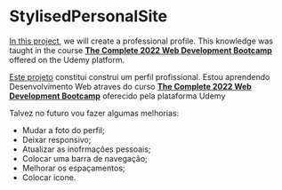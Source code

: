 # StylisedPersonalSite
[In this project](projeto.png), we will create a professional profile. This knowledge was taught in the course [**The Complete 2022 Web Development Bootcamp**](https://www.udemy.com/share/1013gG3@FCIym5wm006ZRYxkEXcLqet13JMb0iEllk-2JHZHWGsPx_mwz0woUwM5OfM8wQ2-/) offered on the Udemy platform.




[Este projeto](projeto.png) constitui construi um perfil profissional. 
Estou aprendendo Desenvolvimento Web atraves do curso [**The Complete 2022 Web Development Bootcamp**](https://www.udemy.com/share/1013gG3@FCIym5wm006ZRYxkEXcLqet13JMb0iEllk-2JHZHWGsPx_mwz0woUwM5OfM8wQ2-/) oferecido pela plataforma Udemy


Talvez no futuro vou fazer algumas melhorias:

* Mudar a foto do perfil;
* Deixar responsivo;
* Atualizar as inofrmações pessoais;
* Colocar uma barra de navegação;
* Melhorar os espaçamentos; 
* Colocar icone. 